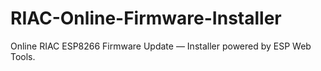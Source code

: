 # RIAC-Online-Firmware-Installer
Online RIAC ESP8266 Firmware Update — Installer powered by ESP Web Tools.
